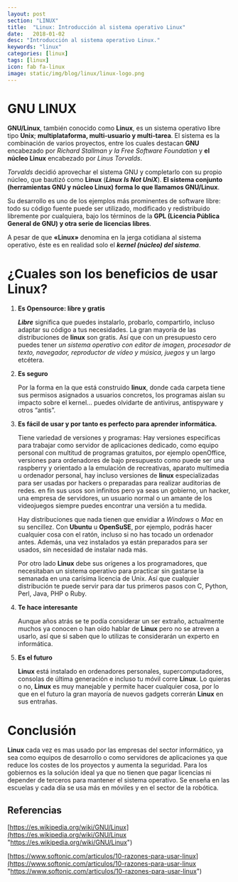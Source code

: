 ```yaml
---
layout: post
section: "LINUX"
title:  "Linux: Introducción al sistema operativo Linux"
date:   2018-01-02
desc: "Introducción al sistema operativo Linux."
keywords: "linux"
categories: [linux]
tags: [linux]
icon: fab fa-linux
image: static/img/blog/linux/linux-logo.png
---
```


# GNU LINUX #

**GNU/Linux**, también conocido como **Linux**, es un sistema operativo libre tipo **Unix**; **multiplataforma, multi-usuario y multi-tarea**. El sistema es la combinación de varios proyectos, entre los cuales destacan **GNU** encabezado por *Richard Stallman y la Free Software Foundation* y **el núcleo Linux** encabezado por *Linus Torvalds*. 

*Torvalds* decidió aprovechar el sistema GNU y completarlo con su propio núcleo, que bautizó como **Linux** (***Linux Is Not UniX***). **El sistema conjunto (herramientas GNU y núcleo Linux) forma lo que llamamos GNU/Linux**.

Su desarrollo es uno de los ejemplos más prominentes de software libre: todo su código fuente puede ser utilizado, modificado y redistribuido libremente por cualquiera, bajo los términos de la **GPL (Licencia Pública General de GNU) y otra serie de licencias libres**.

<!-- more -->
A pesar de que **«Linux»** denomina en la jerga cotidiana al sistema operativo,​ éste es en realidad solo el ***kernel (núcleo) del sistema***. 

# ¿Cuales son los beneficios de usar Linux? #

1. **Es Opensource: libre y gratis**

	***Libre*** significa que puedes instalarlo, probarlo, compartirlo, incluso adaptar su código a tus necesidades. La gran mayoría de las distribuciones de **linux** son gratis. Así que con un presupuesto cero puedes tener *un sistema operativo con editor de imagen, procesador de texto, navegador, reproductor de vídeo y música, juegos* y un largo etcétera.

2. **Es seguro**

	Por la forma en la que está construido **linux**, donde cada carpeta tiene sus permisos asignados a usuarios concretos, los programas aislan su impacto sobre el kernel... puedes olvidarte de antivirus, antispyware y otros “antis”.

3. **Es fácil de usar y por tanto es perfecto para aprender informática.**

	Tiene variedad de versiones y programas: Hay versiones especificas para trabajar como servidor de aplicaciones dedicado, como equipo personal con multitud de programas gratuitos, por ejemplo openOffice, versiones para ordenadores de bajo presupuesto como puede ser una raspberry y orientado a la emulación de recreativas, aparato multimedia u ordenador personal, hay incluso versiones de **linux** especializadas para ser usadas por hackers o preparadas para realizar auditorias de redes. en fin sus usos son infinitos pero ya seas un gobierno, un hacker, una empresa de servidores, un usuario normal o un amante de los videojuegos siempre puedes encontrar una versión a tu medida.

	Hay distribuciones que nada tienen que envidiar a *Windows* o *Mac* en su sencillez. Con **Ubuntu** u **OpenSuSE**, por ejemplo, podrás hacer cualquier cosa con el ratón, incluso si no has tocado un ordenador antes. Además, una vez instalados ya están preparados para ser usados, sin necesidad de instalar nada más.

	Por otro lado **Linux** debe sus orígenes a los programadores, que necesitaban un sistema operativo para practicar sin gastarse la semanada en una carísima licencia de Unix. Así que cualquier distribución te puede servir para dar tus primeros pasos con C, Python, Perl, Java, PHP o Ruby.

4. **Te hace interesante**

	Aunque años atrás se te podía considerar un ser extraño, actualmente muchos ya conocen o han oído hablar de **Linux** pero no se atreven a usarlo, así que si saben que lo utilizas te considerarán un experto en informática.

5. **Es el futuro**

	**Linux** está instalado en ordenadores personales, supercomputadores, consolas de última generación e incluso tu móvil corre **Linux**. Lo quieras o no, **Linux** es muy manejable y permite hacer cualquier cosa, por lo que en el futuro la gran mayoría de nuevos gadgets correrán **Linux** en sus entrañas.


# Conclusión #

**Linux** cada vez es mas usado por las empresas del sector informático, ya sea como equipos de desarrollo o como servidores de aplicaciones ya que reduce los costes de los proyectos y aumenta la seguridad. Para los gobiernos es la solución ideal ya que no tienen que pagar licencias ni depender de terceros para mantener el sistema operativo. Se enseña en las escuelas y cada día se usa más en móviles y en el sector de la robótica. 

## Referencias ##

[https://es.wikipedia.org/wiki/GNU/Linux](https://es.wikipedia.org/wiki/GNU/Linux "https://es.wikipedia.org/wiki/GNU/Linux")

[https://www.softonic.com/articulos/10-razones-para-usar-linux](https://www.softonic.com/articulos/10-razones-para-usar-linux "https://www.softonic.com/articulos/10-razones-para-usar-linux")